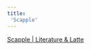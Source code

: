 ```yaml
---
title:
 'Scapple'
---
```


[Scapple | Literature & Latte](https://www.literatureandlatte.com/scapple/overview)
